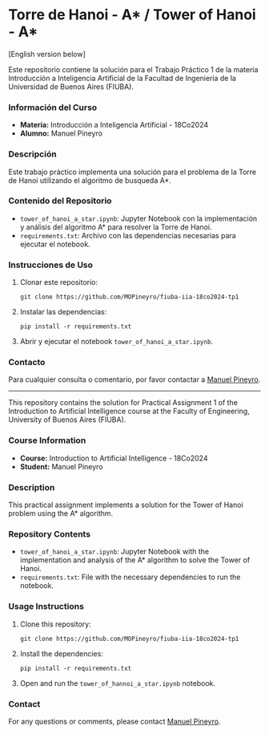 # Torre de Hanoi - A\* / Tower of Hanoi - A\*

[English version below]

Este repositorio contiene la solución para el Trabajo Práctico 1 de la materia Introducción a Inteligencia Artificial de la Facultad de Ingeniería de la Universidad de Buenos Aires (FIUBA).

### Información del Curso

- **Materia:** Introducción a Inteligencia Artificial - 18Co2024
- **Alumno:** Manuel Pineyro

### Descripción

Este trabajo práctico implementa una solución para el problema de la Torre de Hanoi utilizando el algoritmo de busqueda A\*.

### Contenido del Repositorio

- `tower_of_hanoi_a_star.ipynb`: Jupyter Notebook con la implementación y análisis del algoritmo A\* para resolver la Torre de Hanoi.
- `requirements.txt`: Archivo con las dependencias necesarias para ejecutar el notebook.

### Instrucciones de Uso

1. Clonar este repositorio:

   ```
   git clone https://github.com/MOPineyro/fiuba-iia-18co2024-tp1
   ```

2. Instalar las dependencias:

   ```
   pip install -r requirements.txt
   ```

3. Abrir y ejecutar el notebook `tower_of_hanoi_a_star.ipynb`.

### Contacto

Para cualquier consulta o comentario, por favor contactar a [Manuel Pineyro](mopineyro@gmail.com).

---

This repository contains the solution for Practical Assignment 1 of the Introduction to Artificial Intelligence course at the Faculty of Engineering, University of Buenos Aires (FIUBA).

### Course Information

- **Course:** Introduction to Artificial Intelligence - 18Co2024
- **Student:** Manuel Pineyro

### Description

This practical assignment implements a solution for the Tower of Hanoi problem using the A\* algorithm.

### Repository Contents

- `tower_of_hanoi_a_star.ipynb`: Jupyter Notebook with the implementation and analysis of the A\* algorithm to solve the Tower of Hanoi.
- `requirements.txt`: File with the necessary dependencies to run the notebook.

### Usage Instructions

1. Clone this repository:

   ```
   git clone https://github.com/MOPineyro/fiuba-iia-18co2024-tp1
   ```

2. Install the dependencies:

   ```
   pip install -r requirements.txt
   ```

3. Open and run the `tower_of_hannoi_a_star.ipynb` notebook.

### Contact

For any questions or comments, please contact [Manuel Pineyro](mopineyro@gmail.com).
